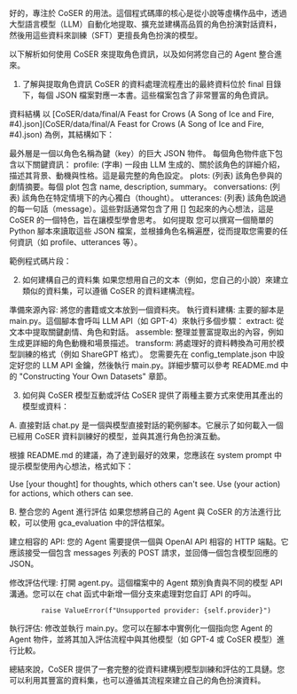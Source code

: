 好的，專注於 CoSER 的用法。這個程式碼庫的核心是從小說等虛構作品中，透過大型語言模型（LLM）自動化地提取、擴充並建構高品質的角色扮演對話資料，然後用這些資料來訓練（SFT）更擅長角色扮演的模型。

以下解析如何使用 CoSER 來提取角色資訊，以及如何將您自己的 Agent 整合進來。

1. 了解與提取角色資訊
   CoSER 的資料處理流程產出的最終資料位於 final 目錄下，每個 JSON 檔案對應一本書。這些檔案包含了非常豐富的角色資訊。

資料結構
以 [CoSER/data/final/A Feast for Crows (A Song of Ice and Fire, #4).json](CoSER/data/final/A Feast for Crows (A Song of Ice and Fire, #4).json) 為例，其結構如下：

最外層是一個以角色名稱為鍵（key）的巨大 JSON 物件。
每個角色物件底下包含以下關鍵資訊：
profile: (字串) 一段由 LLM 生成的、關於該角色的詳細介紹，描述其背景、動機與性格。這是最完整的角色設定。
plots: (列表) 該角色參與的劇情摘要。每個 plot 包含 name, description, summary。
conversations: (列表) 該角色在特定情境下的內心獨白（thought）。
utterances: (列表) 該角色說過的每一句話（message）。這些對話通常包含了用 [] 包起來的內心想法，這是 CoSER 的一個特色，旨在讓模型學會思考。
如何提取
您可以撰寫一個簡單的 Python 腳本來讀取這些 JSON 檔案，並根據角色名稱遍歷，從而提取您需要的任何資訊（如 profile、utterances 等）。

範例程式碼片段：

2. 如何建構自己的資料集
   如果您想用自己的文本（例如，您自己的小說）來建立類似的資料集，可以遵循 CoSER 的資料建構流程。

準備來源內容: 將您的書籍或文本放到一個資料夾。
執行資料建構: 主要的腳本是 main.py。這個腳本會呼叫 LLM API（如 GPT-4）來執行多個步驟：
extract: 從文本中提取關鍵劇情、角色和對話。
assemble: 整理並豐富提取出的內容，例如生成更詳細的角色動機和場景描述。
transform: 將處理好的資料轉換為可用於模型訓練的格式（例如 ShareGPT 格式）。
您需要先在 config_template.json 中設定好您的 LLM API 金鑰，然後執行 main.py。詳細步驟可以參考 README.md 中的 "Constructing Your Own Datasets" 章節。

3. 如何與 CoSER 模型互動或評估
   CoSER 提供了兩種主要方式來使用其產出的模型或資料：

A. 直接對話
chat.py 是一個與模型直接對話的範例腳本。它展示了如何載入一個已經用 CoSER 資料訓練好的模型，並與其進行角色扮演互動。

根據 README.md 的建議，為了達到最好的效果，您應該在 system prompt 中提示模型使用內心想法，格式如下：

Use [your thought] for thoughts, which others can't see. Use (your action) for actions, which others can see.

B. 整合您的 Agent 進行評估
如果您想將自己的 Agent 與 CoSER 的方法進行比較，可以使用 gca_evaluation 中的評估框架。

建立相容的 API: 您的 Agent 需要提供一個與 OpenAI API 相容的 HTTP 端點。它應該接受一個包含 messages 列表的 POST 請求，並回傳一個包含模型回應的 JSON。

修改評估代理: 打開 agent.py。這個檔案中的 Agent 類別負責與不同的模型 API 溝通。您可以在 chat 函式中新增一個分支來處理對您自訂 API 的呼叫。

            raise ValueError(f"Unsupported provider: {self.provider}")

執行評估: 修改並執行 main.py。您可以在腳本中實例化一個指向您 Agent 的 Agent 物件，並將其加入評估流程中與其他模型（如 GPT-4 或 CoSER 模型）進行比較。

總結來說，CoSER 提供了一套完整的從資料建構到模型訓練和評估的工具鏈。您可以利用其豐富的資料集，也可以遵循其流程來建立自己的角色扮演資料。
